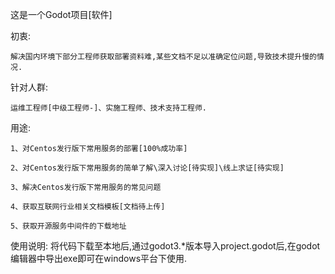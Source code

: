 这是一个Godot项目[软件]

  初衷:
  
    解决国内环境下部分工程师获取部署资料难,某些文档不足以准确定位问题,导致技术提升慢的情况.
    
  针对人群:
  
    运维工程师[中级工程师-]、实施工程师、技术支持工程师.
    
  用途:
  
    1、对Centos发行版下常用服务的部署[100%成功率]
    
    2、对Centos发行版下常用服务的简单了解\深入讨论[待实现]\线上求证[待实现]
    
    3、解决Centos发行版下常用服务的常见问题
    
    4、获取互联网行业相关文档模板[文档待上传]
    
    5、获取开源服务中间件的下载地址




使用说明:
  将代码下载至本地后,通过godot3.*版本导入project.godot后,在godot编辑器中导出exe即可在windows平台下使用.
